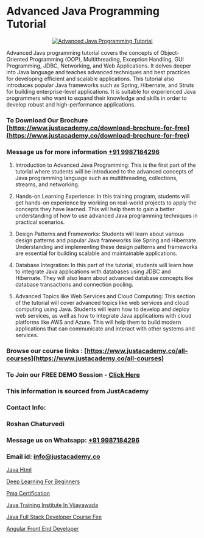 # Advanced Java Programming Tutorial

<p align="center">
  <a href="https://justacademy.co/course-detail/core-java-training">
    <img src="https://justacademy.co/storage2/course_image/1677245426_course_image.webp" alt="Advanced Java Programming Tutorial">
  </a>
</p>


Advanced Java programming tutorial covers the concepts of Object-Oriented Programming (OOP), Multithreading, Exception Handling, GUI Programming, JDBC, Networking, and Web Applications. It delves deeper into Java language and teaches advanced techniques and best practices for developing efficient and scalable applications. This tutorial also introduces popular Java frameworks such as Spring, Hibernate, and Struts for building enterprise-level applications. It is suitable for experienced Java programmers who want to expand their knowledge and skills in order to develop robust and high-performance applications.
### To Download Our Brochure [https://www.justacademy.co/download-brochure-for-free](https://www.justacademy.co/download-brochure-for-free)
### Message us for more information [+91 9987184296](https://api.whatsapp.com/send?phone=919987184296)
1) Introduction to Advanced Java Programming: This is the first part of the tutorial where students will be introduced to the advanced concepts of Java programming language such as multithreading, collections, streams, and networking.

2) Hands-on Learning Experience: In this training program, students will get hands-on experience by working on real-world projects to apply the concepts they have learned. This will help them to gain a better understanding of how to use advanced Java programming techniques in practical scenarios.

3) Design Patterns and Frameworks: Students will learn about various design patterns and popular Java frameworks like Spring and Hibernate. Understanding and implementing these design patterns and frameworks are essential for building scalable and maintainable applications.

4) Database Integration: In this part of the tutorial, students will learn how to integrate Java applications with databases using JDBC and Hibernate. They will also learn about advanced database concepts like database transactions and connection pooling.

5) Advanced Topics like Web Services and Cloud Computing: This section of the tutorial will cover advanced topics like web services and cloud computing using Java. Students will learn how to develop and deploy web services, as well as how to integrate Java applications with cloud platforms like AWS and Azure. This will help them to build modern applications that can communicate and interact with other systems and services.

### Browse our course links : [https://www.justacademy.co/all-courses](https://www.justacademy.co/all-courses) 
### To Join our FREE DEMO Session - [Click Here](https://www.justacademy.co/register-for-course-demo)


### This information is sourced from JustAcademy
### Contact Info:
### Roshan Chaturvedi
### Message us on Whatsapp: [+91 9987184296](https://api.whatsapp.com/send?phone=919987184296)
### Email id: [info@justacademy.co](mailto:info@justacademy.co)
                
[Java Html](https://www.linkedin.com/pulse/java-html-justacademy-bjbpc/)

[Deep Learning For Beginners](https://www.linkedin.com/pulse/deep-learning-beginners-justacademy-ahmedabad-fulle?trackingId=8zpnSDEwlWgOCLoM6khOeA%3D%3D&lipi=urn%3Ali%3Apage%3Ad_flagship3_company_admin%3BejZbnVSUSciRC3KGqYoFiw%3D%3D)

[Pma Certification](https://medium.com/@mistersumit961/pma-certification-91095bc1a742)

[Java Training Institute In Vijayawada](https://medium.com/@AkashSingh2052/java-training-institute-in-vijayawada-d37b48acb6e3)

[Java Full Stack Developer Course Fee](https://justacademyin.github.io/justacademy/java-full-stack-developer-course-fee)

[Angular Front End Developer](https://justacademyin.github.io/Articles/Angular-Front-End-Developer)

